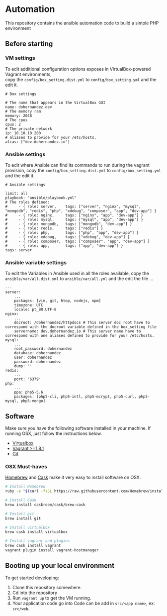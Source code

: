 # Automation
This repository contains the ansible automation code to build a simple PHP environment

## Before starting
### VM settings
To edit additional configuration options exposes in VirtualBox-powered Vagrant environments,  
copy the `config/box_setting.dist.yml` to `config/box_setting.yml` and the edit it.

```
# Box settings

# The name that appears in the VirtualBox GUI
name: dohernandez.dev
# The memory ram
memory: 2048
# The cpus
cpus: 2
# The private network
ip: 10.10.10.200
# aliases to provide for your /etc/hosts.
alias: ["dev.dohernandez.io"]
```

### Ansible settings
To edit where Ansible can find its commands to run during the vagrant provision, 
copy the `config/box_setting.dist.yml` to `config/box_setting.yml` and the edit it.

```
# Ansible settings

limit: all
playbook: "ansible/playbook.yml"
# The roles defined:
#     - { role: server,    tags: ["server", "nginx", "mysql", "mongodb", "redis", "php", "xdebug", "composer", "app", "dev-app"] }
#     - { role: nginx,     tags: ["nginx", "app", "dev-app"] }
#     - { role: mysql,     tags: ["mysql", "app", "dev-app"] }
#     - { role: mongodb,   tags: ["mongodb", "dev-app"] }
#     - { role: redis,     tags: ["redis"] }
#     - { role: php,       tags: ["php", "app", "dev-app"] }
#     - { role: xdebug,    tags: ["xdebug", "dev-app"] }
#     - { role: composer,  tags: ["composer", "app", "dev-app"] }
#     - { role: app,       tags: ["app", "dev-app"] }
tags: server
```

### Ansible variable settings
To edit the Variables in Ansible used in all the roles available, 
copy the `ansible/var/all.dist.yml` to `ansible/var/all.yml` and the edit the file ...

```
---
server:
    ...
    packages: [vim, git, htop, nodejs, npm]
    timezone: UTC
    locale: pt_BR.UTF-8
nginx:
    ...
    docroot: /dohernandez/httpdocs # This server doc root have to correspond with the docroot variable defined in the box_setting file
    servername: dev.dohernandez.io # This server name have to correspond with one aliases defined to provide for your /etc/hosts.
mysql:
    ...
    root_password: dohernandez
    database: dohernandez
    user: dohernandez
    password: dohernandez
    dump: ''
redis:
    ...
    port: '6379'
php:
    ...
    ppa: php5-5.6
    packages: [php5-cli, php5-intl, php5-mcrypt, php5-curl, php5-mysql, php5-mongo]
```

## Software

Make sure you have the following software installed in your machine. If running OSX, just follow the instructions below.

+ [Virtualbox](https://www.virtualbox.org/wiki/Downloads)
+ [Vagrant >=1.8.1](https://www.vagrantup.com/downloads.html)
+ [Git](https://git-scm.com/downloads)

### OSX Must-haves

[Homebrew](http://brew.sh/) and [Cask](http://caskroom.io/) make it very easy to install software on OSX.

```bash
# Install Homebrew
ruby -e "$(curl -fsSL https://raw.githubusercontent.com/Homebrew/install/master/install)"

# Install Cask
brew install caskroom/cask/brew-cask

# Install git
brew install git

# Install virtualbox
brew cask install virtualbox

# Install vagrant and plugins
brew cask install vagrant
vagrant plugin install vagrant-hostmanager
```

## Booting up your local environment

To get started developing:

1. Clone this repository somewhere.
2. Cd into the repository
3. Run `vagrant up` to get the VM running.
4. Your application code go into Code can be add in `src/<app name>`, ex: `src/web`.
